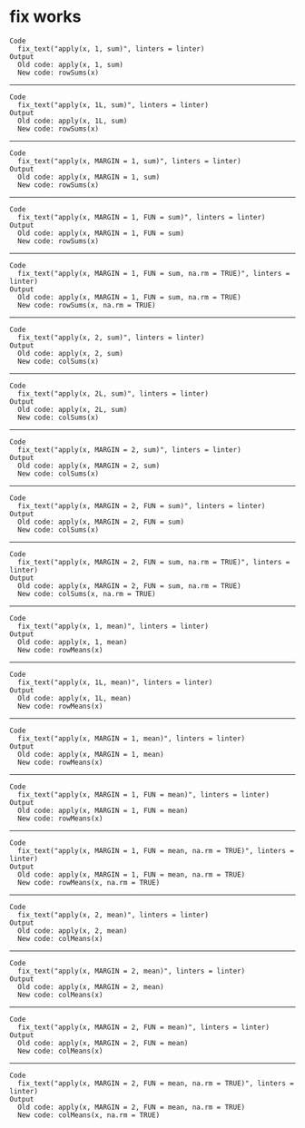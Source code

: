# fix works

    Code
      fix_text("apply(x, 1, sum)", linters = linter)
    Output
      Old code: apply(x, 1, sum) 
      New code: rowSums(x) 

---

    Code
      fix_text("apply(x, 1L, sum)", linters = linter)
    Output
      Old code: apply(x, 1L, sum) 
      New code: rowSums(x) 

---

    Code
      fix_text("apply(x, MARGIN = 1, sum)", linters = linter)
    Output
      Old code: apply(x, MARGIN = 1, sum) 
      New code: rowSums(x) 

---

    Code
      fix_text("apply(x, MARGIN = 1, FUN = sum)", linters = linter)
    Output
      Old code: apply(x, MARGIN = 1, FUN = sum) 
      New code: rowSums(x) 

---

    Code
      fix_text("apply(x, MARGIN = 1, FUN = sum, na.rm = TRUE)", linters = linter)
    Output
      Old code: apply(x, MARGIN = 1, FUN = sum, na.rm = TRUE) 
      New code: rowSums(x, na.rm = TRUE) 

---

    Code
      fix_text("apply(x, 2, sum)", linters = linter)
    Output
      Old code: apply(x, 2, sum) 
      New code: colSums(x) 

---

    Code
      fix_text("apply(x, 2L, sum)", linters = linter)
    Output
      Old code: apply(x, 2L, sum) 
      New code: colSums(x) 

---

    Code
      fix_text("apply(x, MARGIN = 2, sum)", linters = linter)
    Output
      Old code: apply(x, MARGIN = 2, sum) 
      New code: colSums(x) 

---

    Code
      fix_text("apply(x, MARGIN = 2, FUN = sum)", linters = linter)
    Output
      Old code: apply(x, MARGIN = 2, FUN = sum) 
      New code: colSums(x) 

---

    Code
      fix_text("apply(x, MARGIN = 2, FUN = sum, na.rm = TRUE)", linters = linter)
    Output
      Old code: apply(x, MARGIN = 2, FUN = sum, na.rm = TRUE) 
      New code: colSums(x, na.rm = TRUE) 

---

    Code
      fix_text("apply(x, 1, mean)", linters = linter)
    Output
      Old code: apply(x, 1, mean) 
      New code: rowMeans(x) 

---

    Code
      fix_text("apply(x, 1L, mean)", linters = linter)
    Output
      Old code: apply(x, 1L, mean) 
      New code: rowMeans(x) 

---

    Code
      fix_text("apply(x, MARGIN = 1, mean)", linters = linter)
    Output
      Old code: apply(x, MARGIN = 1, mean) 
      New code: rowMeans(x) 

---

    Code
      fix_text("apply(x, MARGIN = 1, FUN = mean)", linters = linter)
    Output
      Old code: apply(x, MARGIN = 1, FUN = mean) 
      New code: rowMeans(x) 

---

    Code
      fix_text("apply(x, MARGIN = 1, FUN = mean, na.rm = TRUE)", linters = linter)
    Output
      Old code: apply(x, MARGIN = 1, FUN = mean, na.rm = TRUE) 
      New code: rowMeans(x, na.rm = TRUE) 

---

    Code
      fix_text("apply(x, 2, mean)", linters = linter)
    Output
      Old code: apply(x, 2, mean) 
      New code: colMeans(x) 

---

    Code
      fix_text("apply(x, MARGIN = 2, mean)", linters = linter)
    Output
      Old code: apply(x, MARGIN = 2, mean) 
      New code: colMeans(x) 

---

    Code
      fix_text("apply(x, MARGIN = 2, FUN = mean)", linters = linter)
    Output
      Old code: apply(x, MARGIN = 2, FUN = mean) 
      New code: colMeans(x) 

---

    Code
      fix_text("apply(x, MARGIN = 2, FUN = mean, na.rm = TRUE)", linters = linter)
    Output
      Old code: apply(x, MARGIN = 2, FUN = mean, na.rm = TRUE) 
      New code: colMeans(x, na.rm = TRUE) 

